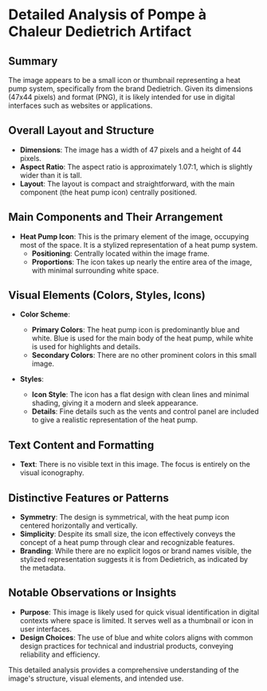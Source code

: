 # Detailed Analysis of Pompe à Chaleur Dedietrich Artifact

## Summary
The image appears to be a small icon or thumbnail representing a heat pump system, specifically from the brand Dedietrich. Given its dimensions (47x44 pixels) and format (PNG), it is likely intended for use in digital interfaces such as websites or applications.

## Overall Layout and Structure

- **Dimensions**: The image has a width of 47 pixels and a height of 44 pixels.
- **Aspect Ratio**: The aspect ratio is approximately 1.07:1, which is slightly wider than it is tall.
- **Layout**: The layout is compact and straightforward, with the main component (the heat pump icon) centrally positioned.

## Main Components and Their Arrangement

- **Heat Pump Icon**: This is the primary element of the image, occupying most of the space. It is a stylized representation of a heat pump system.
  - **Positioning**: Centrally located within the image frame.
  - **Proportions**: The icon takes up nearly the entire area of the image, with minimal surrounding white space.

## Visual Elements (Colors, Styles, Icons)

- **Color Scheme**:
  - **Primary Colors**: The heat pump icon is predominantly blue and white. Blue is used for the main body of the heat pump, while white is used for highlights and details.
  - **Secondary Colors**: There are no other prominent colors in this small image.

- **Styles**:
  - **Icon Style**: The icon has a flat design with clean lines and minimal shading, giving it a modern and sleek appearance.
  - **Details**: Fine details such as the vents and control panel are included to give a realistic representation of the heat pump.

## Text Content and Formatting

- **Text**: There is no visible text in this image. The focus is entirely on the visual iconography.

## Distinctive Features or Patterns

- **Symmetry**: The design is symmetrical, with the heat pump icon centered horizontally and vertically.
- **Simplicity**: Despite its small size, the icon effectively conveys the concept of a heat pump through clear and recognizable features.
- **Branding**: While there are no explicit logos or brand names visible, the stylized representation suggests it is from Dedietrich, as indicated by the metadata.

## Notable Observations or Insights

- **Purpose**: This image is likely used for quick visual identification in digital contexts where space is limited. It serves well as a thumbnail or icon in user interfaces.
- **Design Choices**: The use of blue and white colors aligns with common design practices for technical and industrial products, conveying reliability and efficiency.

This detailed analysis provides a comprehensive understanding of the image's structure, visual elements, and intended use.